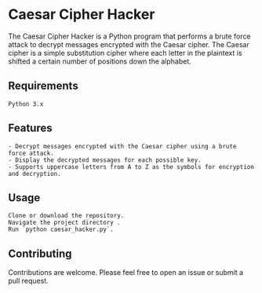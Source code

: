 # Caesar Cipher Hacker

The Caesar Cipher Hacker is a Python program that performs a brute force attack to decrypt messages encrypted with the Caesar cipher. The Caesar cipher is a simple substitution cipher where each letter in the plaintext is shifted a certain number of positions down the alphabet.

## Requirements

    Python 3.x

## Features

    - Decrypt messages encrypted with the Caesar cipher using a brute force attack.
    - Display the decrypted messages for each possible key.
    - Supports uppercase letters from A to Z as the symbols for encryption and decryption.

## Usage

    Clone or download the repository.
    Navigate the project directory .
    Run `python caesar_hacker.py`.

## Contributing

Contributions are welcome. Please feel free to open an issue or submit a pull request.
